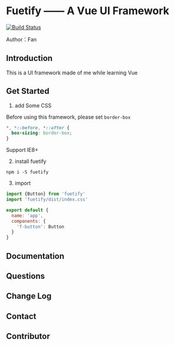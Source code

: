 # Fuetify —— A Vue UI Framework

[![Build Status](https://travis-ci.com/crazyones110/Fuetify.svg?branch=master)](https://travis-ci.com/crazyones110/Fuetify)

Author：Fan

## Introduction

This is a UI framework made of me while learning Vue

## Get Started

1. add Some CSS

  Before using this framework, please set `border-box`
  ```css
  *, *::before, *::after {
    box-sizing: border-box;
  }
  ```
  Support IE8+

2. install fuetify

  `npm i -S fuetify`

3. import

  ```javascript
  import {Button} from 'fuetify'
  import 'fuetify/dist/index.css'

  export default {
    name: 'app',
    components: {
      'f-button': Button
    }
  }
  ```

## Documentation

## Questions

## Change Log

## Contact

## Contributor

